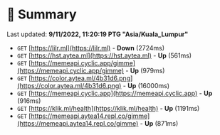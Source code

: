 # 📖 Summary
Last updated: **9/11/2022, 11:20:19 PTG "Asia/Kuala_Lumpur"**

- `GET` [https://lilr.ml](https://lilr.ml) - **Down** (2724ms)
- `GET` [https://hst.aytea.ml](https://hst.aytea.ml) - **Up** (561ms)
- `GET` [https://memeapi.cyclic.app/gimme](https://memeapi.cyclic.app/gimme) - **Up** (979ms)
- `GET` [https://color.aytea.ml/4b31d6.png](https://color.aytea.ml/4b31d6.png) - **Up** (16000ms)
- `GET` [https://memeapi.cyclic.app](https://memeapi.cyclic.app) - **Up** (916ms)
- `GET` [https://klik.ml/health](https://klik.ml/health) - **Up** (1191ms)
- `GET` [https://memeapi.aytea14.repl.co/gimme](https://memeapi.aytea14.repl.co/gimme) - **Up** (871ms)
